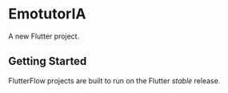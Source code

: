 # EmotutorIA

A new Flutter project.

## Getting Started

FlutterFlow projects are built to run on the Flutter _stable_ release.
